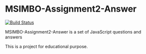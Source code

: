 # MSIMBO-Assignment2-Answer

[![Build Status](https://travis-ci.org/joemccann/dillinger.svg?branch=master)](https://github.com/shiyu3169/MSIMBO-Assignment2-Answer)

MSIMBO-Assignment2-Answer is a set of JavaScript questions and answers

This is a project for educational purpose.
